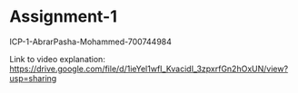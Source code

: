 # Assignment-1
ICP-1-AbrarPasha-Mohammed-700744984

Link to video explanation: https://drive.google.com/file/d/1ieYel1wfI_KvacidI_3zpxrfGn2hOxUN/view?usp=sharing
